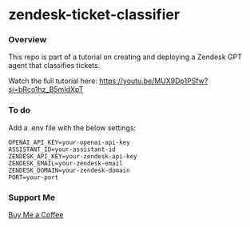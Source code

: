 # zendesk-ticket-classifier

### Overview

This repo is part of a tutorial on creating and deploying a Zendesk GPT agent that classifies tickets. 

Watch the full tutorial here: https://youtu.be/MUX9Dp1PSfw?si=bRco1hz_B5mIdXpT

### To do

Add a .env file with the below settings:

```
OPENAI_API_KEY=your-openai-api-key
ASSISTANT_ID=your-assistant-id
ZENDESK_API_KEY=your-zendesk-api-key
ZENDESK_EMAIL=your-zendesk-email
ZENDESK_DOMAIN=your-zendesk-domain
PORT=your-port
```

### Support Me

[Buy Me a Coffee](https://ko-fi.com/bartybart)
